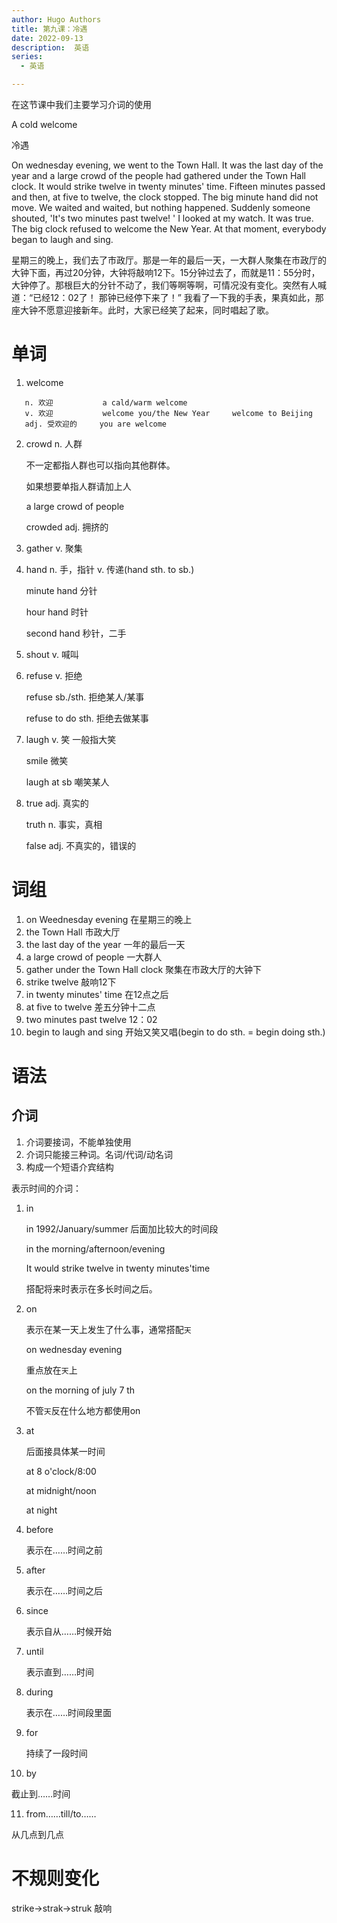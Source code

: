 ```yaml
---
author: Hugo Authors
title: 第九课：冷遇
date: 2022-09-13
description:  英语
series:
  - 英语

---
```

在这节课中我们主要学习介词的使用

<!--more-->

A cold welcome

冷遇

On wednesday evening, we went to the Town Hall. It was the last day of the year and a large crowd of the people had gathered under the Town Hall clock. It would strike twelve in twenty minutes' time. Fifteen minutes passed and then, at five to twelve, the clock stopped. The big minute hand did not move. We waited and waited, but nothing happened. Suddenly someone shouted, 'It's two minutes past twelve! ' I looked at my watch. It was true. The big clock refused to welcome the New Year. At that moment, everybody began to laugh and sing.

星期三的晚上，我们去了市政厅。那是一年的最后一天，一大群人聚集在市政厅的大钟下面，再过20分钟，大钟将敲响12下。15分钟过去了，而就是11：55分时，大钟停了。那根巨大的分针不动了，我们等啊等啊，可情况没有变化。突然有人喊道：“已经12：02了！ 那钟已经停下来了！” 我看了一下我的手表，果真如此，那座大钟不愿意迎接新年。此时，大家已经笑了起来，同时唱起了歌。



# 单词

1. welcome
```
   n. 欢迎           a cald/warm welcome
   v. 欢迎           welcome you/the New Year     welcome to Beijing
   adj. 受欢迎的     you are welcome
```

2. crowd n. 人群 

   不一定都指人群也可以指向其他群体。

   如果想要单指人群请加上人

   a large crowd of people

   crowded adj. 拥挤的

3. gather v. 聚集

4. hand n. 手，指针 v. 传递(hand sth. to sb.)

   minute hand 分针

   hour hand 时针

   second hand 秒针，二手

5. shout v. 喊叫

6. refuse v. 拒绝

   refuse sb./sth. 拒绝某人/某事

   refuse to do sth. 拒绝去做某事

7. laugh v. 笑 一般指大笑

   smile 微笑

   laugh at sb 嘲笑某人

8. true adj. 真实的

   truth n. 事实，真相

   false adj. 不真实的，错误的

# 词组

1. on Weednesday evening 在星期三的晚上
2. the Town Hall 市政大厅
3. the last day of the year 一年的最后一天
4. a large crowd of people 一大群人
5. gather under the Town Hall clock 聚集在市政大厅的大钟下
6. strike twelve 敲响12下
7. in twenty minutes' time 在12点之后
8. at five to twelve 差五分钟十二点
9. two minutes past twelve 12：02
10. begin to laugh and sing 开始又笑又唱(begin to do sth. = begin doing sth.)

# 语法

## 介词
1. 介词要接词，不能单独使用
2. 介词只能接三种词。名词/代词/动名词
3. 构成一个短语介宾结构


表示时间的介词：
1. in

   in 1992/January/summer 后面加比较大的时间段

   in the morning/afternoon/evening 

   It would strike twelve in twenty minutes'time 

   搭配将来时表示在多长时间之后。

2. on 

   表示在某一天上发生了什么事，通常搭配`天`

   on wednesday evening

   重点放在`天`上

   on the morning of july 7 th

   不管`天`反在什么地方都使用on

3. at
   
   后面接具体某一时间

   at 8 o'clock/8:00

   at midnight/noon

   at night

4. before

   表示在……时间之前

5. after

   表示在……时间之后

6. since

   表示自从……时候开始

7. until

   表示直到……时间

8. during 

   表示在……时间段里面

9. for

   持续了一段时间

10. by

   截止到……时间

11. from……till/to……

   从几点到几点





# 不规则变化
strike->strak->struk 敲响